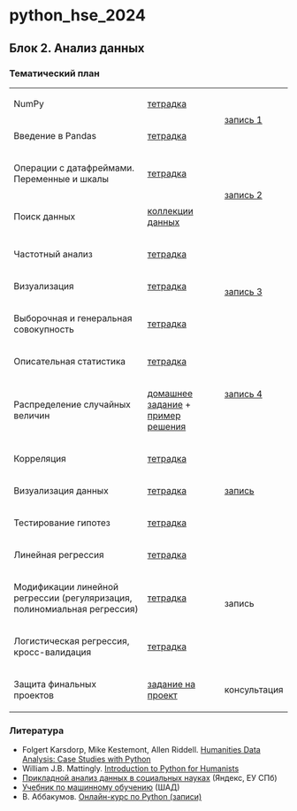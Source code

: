 # python_hse_2024
## Блок 2. Анализ данных

### Тематический план

<table><tr><td><p>NumPy</p>
</td><td><p><a href='https://github.com/AnnSenina/python_hse_2024/blob/main/notebooks/1_NumPy.ipynb'>тетрадка</a></p>
</td><td rowspan="2"><p><a href='https://youtube.com/live/1MvAEw1QpaU?feature=share'>запись 1</a></p>
</td>
</tr><tr><td><p>Введение в Pandas</p>
</td><td><p><a href='https://github.com/AnnSenina/python_hse_2024/blob/main/notebooks/2_pandas.ipynb'>тетрадка</a></p>
</td>
</tr><tr><td><p>Операции с датафреймами. Переменные и шкалы</p>
</td><td><p><a href='https://github.com/AnnSenina/python_hse_2024/blob/main/notebooks/3_pandas.ipynb'>тетрадка</a></p>
</td><td rowspan="2"><p><a href='https://youtube.com/live/L1m3y0V_yJQ?feature=share'>запись 2</a></p>
</td>
</tr><tr><td><p>Поиск данных</p>
</td><td><p><a href='https://github.com/AnnSenina/python_hse_2024/blob/main/notebooks/search_data.md'>коллекции данных</a></p>
</td>
</tr><tr><td><p>Частотный анализ</p>
</td><td><p><a href='https://github.com/AnnSenina/python_hse_2024/blob/main/notebooks/4_%D1%87%D0%B0%D1%81%D1%82%D0%BE%D1%82%D1%8B%2C_pandas.ipynb'>тетрадка</a></p>
</td><td rowspan="3"><p><a href='https://youtube.com/live/vag1DmL6I7o?feature=share'>запись 3</a></p>
</td>
</tr><tr><td><p>Визуализация</p>
</td><td><p><a href='https://github.com/AnnSenina/python_hse_2024/blob/main/notebooks/5_%D0%B1%D0%B0%D0%B7%D0%BE%D0%B2%D0%B0%D1%8F_%D0%B3%D1%80%D0%B0%D1%84%D0%B8%D0%BA%D0%B0.ipynb'>тетрадка</a></p>
</td>
</tr><tr><td><p>Выборочная и генеральная совокупность</p>
</td><td><p><a href='https://github.com/AnnSenina/python_hse_2024/blob/main/notebooks/6_%D0%B2%D1%8B%D0%B1%D0%BE%D1%80%D0%BA%D0%B8.ipynb'>тетрадка</a></p>
</td>
</tr><tr><td><p>Описательная статистика</p>
</td><td><p><a href='https://github.com/AnnSenina/python_hse_2024/blob/main/notebooks/7_%D0%9E%D0%BF%D0%B8%D1%81%D0%B0%D1%82%D0%B5%D0%BB%D1%8C%D0%BD%D1%8B%D0%B5_%D1%81%D1%82%D0%B0%D1%82%D0%B8%D1%81%D1%82%D0%B8%D0%BA%D0%B8.ipynb'>тетрадка</a></p>
</td><td rowspan="2"><p><a href='https://youtube.com/live/_8tEPjlhdRI?feature=share'>запись 4</a></p>
</td>
</tr><tr><td><p>Распределение случайных величин</p>
</td><td><p><a href='https://github.com/AnnSenina/python_hse_2024/blob/main/notebooks/%D0%94%D0%BE%D0%BC%D0%B0%D1%88%D0%BD%D0%B5%D0%B5_%D0%B7%D0%B0%D0%B4%D0%B0%D0%BD%D0%B8%D0%B5.ipynb'>домашнее задание</a> + <a href='https://github.com/AnnSenina/python_hse_2024/blob/main/notebooks/%D0%9F%D1%80%D0%B8%D0%BC%D0%B5%D1%80_%D1%80%D0%B5%D1%88%D0%B5%D0%BD%D0%B8%D1%8F.ipynb'>пример решения</a></p>
</td>
</tr>
<tr><td><p>Корреляция</p>
</td><td><p><a href='https://github.com/AnnSenina/python_hse_2024/blob/main/notebooks/8_%D0%9A%D0%BE%D1%80%D1%80%D0%B5%D0%BB%D1%8F%D1%86%D0%B8%D0%B8.ipynb'>тетрадка</a></p>
</td><td rowspan="3"><p><a href="https://youtube.com/live/37_0bSkgpIw?feature=share">запись</a></p>
</td>
</tr><tr><td><p>Визуализация данных</p>
</td><td><p><a href='https://github.com/AnnSenina/python_hse_2024/blob/main/notebooks/9_%D0%92%D0%B8%D0%B7%D1%83%D0%B0%D0%BB%D0%B8%D0%B7%D0%B0%D1%86%D0%B8%D0%B8_seaborn.ipynb'>тетрадка</a></p>
</td>
</tr><tr><td><p>Тестирование гипотез</p>
</td><td><p><a href='https://github.com/AnnSenina/python_hse_2024/blob/main/notebooks/10_%D0%A2%D0%B5%D1%81%D1%82%D1%8B.ipynb'>тетрадка</a></p>
</td>
</tr>
<tr>
<td><p>Линейная регрессия</p>
</td>
<td><p><a href='https://github.com/AnnSenina/python_hse_2024/blob/main/notebooks/11_linreg.ipynb'>тетрадка</a></p>
</td>
<td rowspan="3"><p><a>запись</a></p>
</td>
</tr>
<tr>
<td><p>Модификации линейной регрессии (регуляризация, полиномиальная регрессия)</p>
</td>
<td><p><a href='https://github.com/AnnSenina/python_hse_2024/blob/main/notebooks/12_%D0%9C%D0%BE%D0%B4%D0%B8%D1%84%D0%B8%D0%BA%D0%B0%D1%86%D0%B8%D0%B8_linreg.ipynb'>тетрадка</a></p>
</td>
</tr>
<tr>
<td><p>Логистическая регрессия, кросс-валидация</p>
</td>
<td><p><a href='notebooks/13_logisticreg, validation.ipynb'>тетрадка</a></p>
</td>
</tr>
<tr><td><p>Защита финальных проектов</p>
</td><td><p><a href="https://github.com/AnnSenina/python_hse_2024/blob/main/Project.md">задание на проект</a></p>
</td><td><p>консультация</p>
</td>
</tr>
</table>

### Литература
- Folgert Karsdorp, Mike Kestemont, Allen Riddell. [Humanities Data Analysis: Case Studies with Python](https://www.humanitiesdataanalysis.org/index.html)
- William J.B. Mattingly. [Introduction to Python for Humanists](http://python-textbook.pythonhumanities.com/intro.html)
- [Прикладной анализ данных в социальных науках](https://education.yandex.ru/handbook/data-analysis) (Яндекс, ЕУ СПб)
- [Учебник по машинному обучению](https://education.yandex.ru/handbook/ml) (ШАД)
- В. Аббакумов. [Онлайн-курс по Python (записи)](https://compscicenter.ru/courses/data-mining-python/2018-spring/classes/)

